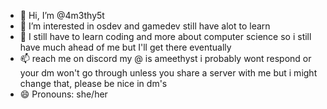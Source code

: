 - 👋 Hi, I’m @4m3thy5t
- 👀 I’m interested in osdev and gamedev still have alot to learn
- 🌱 I still have to learn coding and more about computer science so i still have much ahead of me but I'll get there eventually
- 📫 reach me on discord my @ is ameethyst i probably wont respond or your dm won't go through unless you share a server with me but i might change that, please be nice in dm's
- 😄 Pronouns: she/her
